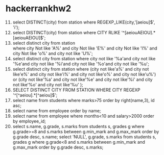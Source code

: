 # hackerrankhw2
11.	select DISTINCT(city) from station where REGEXP_LIKE(city,'[aeiou]$', 'i');
12.	select DISTINCT(city) from station where CITY RLIKE '^[aeiouAEIOU].*[aeiouAEIOU]$';
13.	select distinct city from station  
where city Not like 'A%' and city Not like 'E%' and city Not like 'I%' and
 city Not like 'o%' and city not like 'U%';
14.	select distinct city from station where city not like '%a'and city not like '%e'and city not like '%i'and city not like '%o'and city not like '%u';
15.	select distinct city from station where (city not like'a%' and city not like'e%' and city not like'i%' and city not like'o%' and city not like'u%') or (city not like'%a' and city not like'%e' and city not like'%i' and city not like'%o' and city not like'%u' );
16.	SELECT DISTINCT CITY FROM STATION WHERE CITY REGEXP '^[^aeiou].*[^aeiou]$';
17.	select name from students where marks>75 order by right(name,3), id asc;
18.	select name from employee order by name;
19.	select name from employee where months<10 and salary>2000 order by employee_id;
20.	select s.name, g.grade, s.marks from students s, grades g where g.grade>=8 and s.marks between g.min_mark and g.max_mark order by g.grade desc, s.name;
select 'NULL', g.grade, s.marks from students s, grades g where g.grade<8 and s.marks between g.min_mark and g.max_mark order by g.grade desc, s.marks;
